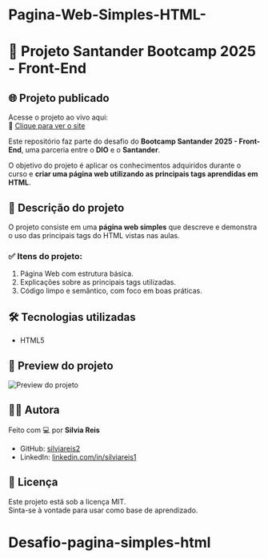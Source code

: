 # Pagina-Web-Simples-HTML-
# 🚀 Projeto Santander Bootcamp 2025 - Front-End

## 🌐 Projeto publicado

Acesse o projeto ao vivo aqui:  
🔗 [Clique para ver o site](https://silviareis2.github.io/Pagina-Simples-HTML/)


Este repositório faz parte do desafio do **Bootcamp Santander 2025 - Front-End**, uma parceria entre o **DIO** e o **Santander**.

O objetivo do projeto é aplicar os conhecimentos adquiridos durante o curso e **criar uma página web utilizando as principais tags aprendidas em HTML**.

## 🧾 Descrição do projeto

O projeto consiste em uma **página web simples** que descreve e demonstra o uso das principais tags do HTML vistas nas aulas.  

### ✅ Itens do projeto:

1. Página Web com estrutura básica.
2. Explicações sobre as principais tags utilizadas.
3. Código limpo e semântico, com foco em boas práticas.

## 🛠️ Tecnologias utilizadas

- HTML5

## 📸 Preview do projeto

![Preview do projeto](./src/midias/paginasimples-preview.gif)


## 👩‍💻 Autora

Feito com 💻 por **Silvia Reis**  
- GitHub: [silviareis2](https://github.com/silviareis2)  
- LinkedIn: [linkedin.com/in/silviareis1](https://linkedin.com/in/silviareis1)

## 📝 Licença

Este projeto está sob a licença MIT.  
Sinta-se à vontade para usar como base de aprendizado.
# Desafio-pagina-simples-html
